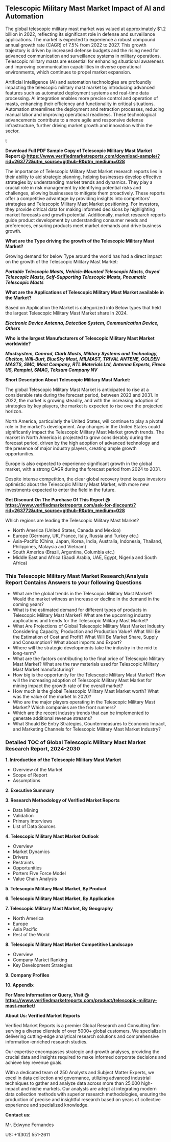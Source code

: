 <h2>Telescopic Military Mast Market Impact of AI and Automation</h2><p>The global telescopic military mast market was valued at approximately $1.2 billion in 2022, reflecting its significant role in defense and surveillance applications. The market is expected to experience a robust compound annual growth rate (CAGR) of 7.5% from 2022 to 2027. This growth trajectory is driven by increased defense budgets and the rising need for advanced communication and surveillance systems in military operations. Telescopic military masts are essential for enhancing situational awareness and improving communication capabilities in diverse operational environments, which continues to propel market expansion.</p><p>Artificial Intelligence (AI) and automation technologies are profoundly impacting the telescopic military mast market by introducing advanced features such as automated deployment systems and real-time data processing. AI integration enables more precise control and operation of masts, enhancing their efficiency and functionality in critical situations. Automation streamlines the deployment and retraction processes, reducing manual labor and improving operational readiness. These technological advancements contribute to a more agile and responsive defense infrastructure, further driving market growth and innovation within the sector.</p>t</p><p id="" class=""><strong>Download Full PDF Sample Copy of Telescopic Military Mast Market Report @ <a href="https://www.verifiedmarketreports.com/download-sample/?rid=263772&utm_source=github-R&utm_medium=028" target="_blank">https://www.verifiedmarketreports.com/download-sample/?rid=263772&utm_source=github-R&utm_medium=028</a></strong></p><p>The importance of&nbsp;Telescopic Military Mast Market research reports lies in their ability to aid strategic planning, helping businesses develop effective strategies by understanding market trends and dynamics. They play a crucial role in risk management by identifying potential risks and challenges, allowing businesses to mitigate them proactively. These reports offer a competitive advantage by providing insights into competitors' strategies and Telescopic Military Mast Market positioning. For investors, they provide critical data for making informed decisions by highlighting market forecasts and growth potential. Additionally, market research reports guide product development by understanding consumer needs and preferences, ensuring products meet market demands and drive business growth.</p><p><strong>What are the&nbsp;Type driving the growth of the Telescopic Military Mast Market?</strong></p><p id="" class="">Growing demand for below Type around the world has had a direct impact on the growth of the Telescopic Military Mast Market:</p><em><strong>Portable Telescopic Masts, Vehicle-Mounted Telescopic Masts, Guyed Telescopic Masts, Self-Supporting Telescopic Masts, Pneumatic Telescopic Masts</strong></em></p><strong>What are the&nbsp;Applications&nbsp;of Telescopic Military Mast Market available in the Market?</strong></p><p id="" class="">Based on Application the Market is categorized into Below types that held the largest Telescopic Military Mast Market share In 2024.</p><em><strong>Electronic Device Antenna, Detection System, Communication Device, Others</strong></em></p><strong>Who is the largest Manufacturers of Telescopic Military Mast Market worldwide?</strong></p><p><em><strong>Mastsystem, Comrod, Clark Masts, Military Systems and Technology, Chelton, Will-Burt, BlueSky Mast, MILMAST, TRIVAL ANTENE, GOLDEN MASTS, SMC, Mast Company, RTL Materials Ltd, Antenna Experts, Fireco US, Rampini, SMAG, Teksam Company NV</strong></em></p><p id="" class=""><strong>Short Description About Telescopic Military Mast Market:</strong></p><p>The global Telescopic Military Mast Market is anticipated to rise at a considerable rate during the forecast period, between 2023 and 2031. In 2022, the market is growing steadily, and with the increasing adoption of strategies by key players, the market is expected to rise over the projected horizon.</p><p>North America, particularly the United States, will continue to play a pivotal role in the market's development. Any changes in the United States could significantly impact the Telescopic Military Mast Market growth trends. The market in North America is projected to grow considerably during the forecast period, driven by the high adoption of advanced technology and the presence of major industry players, creating ample growth opportunities.</p><p>Europe is also expected to experience significant growth in the global market, with a strong CAGR during the forecast period from 2024 to 2031.</p><p>Despite intense competition, the clear global recovery trend keeps investors optimistic about the Telescopic Military Mast Market, with more new investments expected to enter the field in the future.</p><p id="" class=""><strong>Get Discount On The Purchase Of This Report @ <a href="https://www.verifiedmarketreports.com/ask-for-discount/?rid=263772&utm_source=github-R&utm_medium=028" target="_blank">https://www.verifiedmarketreports.com/ask-for-discount/?rid=263772&utm_source=github-R&utm_medium=028</a></strong></p>Which regions are leading the Telescopic Military Mast Market?</p><ul><li>North America (United States, Canada and Mexico)</li><li>Europe (Germany, UK, France, Italy, Russia and Turkey etc.)</li><li>Asia-Pacific (China, Japan, Korea, India, Australia, Indonesia, Thailand, Philippines, Malaysia and Vietnam)</li><li>South America (Brazil, Argentina, Columbia etc.)</li><li>Middle East and Africa (Saudi Arabia, UAE, Egypt, Nigeria and South Africa)</li></ul><h3 id="" class="">This Telescopic Military Mast Market Research/Analysis Report Contains Answers to your following Questions</h3><ul><li>What are the global trends in the Telescopic Military Mast Market? Would the market witness an increase or decline in the demand in the coming years?</li><li>What is the estimated demand for different types of products in Telescopic Military Mast Market? What are the upcoming industry applications and trends for the Telescopic Military Mast Market?</li><li>What Are Projections of Global Telescopic Military Mast Market Industry Considering Capacity, Production and Production Value? What Will Be the Estimation of Cost and Profit? What Will Be Market Share, Supply and Consumption? What about imports and Export?</li><li>Where will the strategic developments take the industry in the mid to long-term?</li><li>What are the factors contributing to the final price of Telescopic Military Mast Market? What are the raw materials used for Telescopic Military Mast Market manufacturing?</li><li>How big is the opportunity for the Telescopic Military Mast Market? How will the increasing adoption of Telescopic Military Mast Market for mining impact the growth rate of the overall market?</li><li>How much is the global Telescopic Military Mast Market worth? What was the value of the market In 2020?</li><li>Who are the major players operating in the Telescopic Military Mast Market? Which companies are the front runners?</li><li>Which are the recent industry trends that can be implemented to generate additional revenue streams?</li><li>What Should Be Entry Strategies, Countermeasures to Economic Impact, and Marketing Channels for Telescopic Military Mast Market Industry?</li></ul><h3 id="" class="">Detailed TOC of Global Telescopic Military Mast Market Research Report, 2024-2030</h3><p id="" class=""><strong>1. Introduction of the Telescopic Military Mast Market</strong></p><ul><li>Overview of the Market</li><li>Scope of Report</li><li>Assumptions</li></ul><p id="" class=""><strong>2. Executive Summary</strong></p><p id="" class=""><strong>3. Research Methodology of Verified Market Reports</strong></p><ul><li>Data Mining</li><li>Validation</li><li>Primary Interviews</li><li>List of Data Sources</li></ul><p id="" class=""><strong>4. Telescopic Military Mast Market Outlook</strong></p><ul><li>Overview</li><li>Market Dynamics</li><li>Drivers</li><li>Restraints</li><li>Opportunities</li><li>Porters Five Force Model</li><li>Value Chain Analysis</li></ul><p id="" class=""><strong>5. Telescopic Military Mast Market, By Product</strong></p><p id="" class=""><strong>6. Telescopic Military Mast Market, By Application</strong></p><p id="" class=""><strong>7. Telescopic Military Mast Market, By Geography</strong></p><ul><li>North America</li><li>Europe</li><li>Asia Pacific</li><li>Rest of the World</li></ul><p id="" class=""><strong>8. Telescopic Military Mast Market Competitive Landscape</strong></p><ul><li>Overview</li><li>Company Market Ranking</li><li>Key Development Strategies</li></ul><p id="" class=""><strong>9. Company Profiles</strong></p><p id="" class=""><strong>10. Appendix</strong></p><p id="" class=""><strong>For More Information or Query, Visit @ <a href="https://www.verifiedmarketreports.com/product/telescopic-military-mast-market/" target="_blank">https://www.verifiedmarketreports.com/product/telescopic-military-mast-market/</a></strong></p><p id="" class=""><strong>About Us: Verified Market Reports</strong></p><p id="" class="">Verified Market Reports is a premier Global Research and Consulting firm serving a diverse clientele of over 5000+ global customers. We specialize in delivering cutting-edge analytical research solutions and comprehensive information-enriched research studies.</p><p id="" class="">Our expertise encompasses strategic and growth analyses, providing the crucial data and insights required to make informed corporate decisions and achieve key revenue goals.</p><p id="" class="">With a dedicated team of 250 Analysts and Subject Matter Experts, we excel in data collection and governance, utilizing advanced industrial techniques to gather and analyze data across more than 25,000 high-impact and niche markets. Our analysts are adept at integrating modern data collection methods with superior research methodologies, ensuring the production of precise and insightful research based on years of collective experience and specialized knowledge.</p><p id="" class=""><strong>Contact us:</strong></p><p id="" class="">Mr. Edwyne Fernandes</p><p id="" class="">US: +1(302) 551-2611</p>